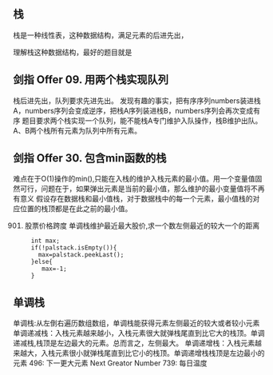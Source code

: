 ## 栈
栈是一种线性表，这种数据结构，满足元素的后进先出，

理解栈这种数据结构，最好的题目就是

## 剑指 Offer 09. 用两个栈实现队列
栈后进先出，队列要求先进先出。
发现有趣的事实，把有序序列numbers装进栈A，numbers序列会变成逆序，把栈A序列装进栈B，numbers序列会再次变成有序
题目要求两个栈实现一个队列，能不能栈A专门维护入队操作，栈B维护出队。A、B两个栈所有元素为队列中所有元素。

## 剑指 Offer 30. 包含min函数的栈
难点在于O(1)操作的min(),只能在入栈的维护入栈元素的最小值。用一个变量值固然可行，问题在于，如果弹出元素是当前的最小值，那么维护的最小变量值将不再有意义
假设存在数据栈和最小值栈，对于数据栈中的每一个元素，最小值栈的对应位置的栈顶都是在此之前的最小值。

901. 股票价格跨度
单调栈维护最近最大股价,求一个数左侧最近的较大一个的距离
```
     int max;
     if(!palstack.isEmpty()){
       max=palstack.peekLast();
     }else{
        max=-1;
     }
```   
## 单调栈
单调栈:从左倒右遍历数组数组，单调栈能获得元素左侧最近的较大或者较小元素
单调递减栈：入栈元素越来越小，入栈元素很大就弹栈尾直到比它大的栈顶。单调递减栈,栈顶是左边最大的元素。总而言之，左侧最大。
单调递增栈：入栈元素越来越大，入栈元素很小就弹栈尾直到比它小的栈顶。单调递增栈栈顶是左边最小的元素
496: 下一更大元素 Next Greator Number
739: 每日温度